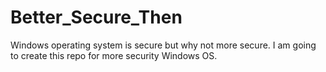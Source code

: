 # Better_Secure_Then
Windows operating system is secure but why not more secure.
I am going to create this repo for more security Windows OS.
